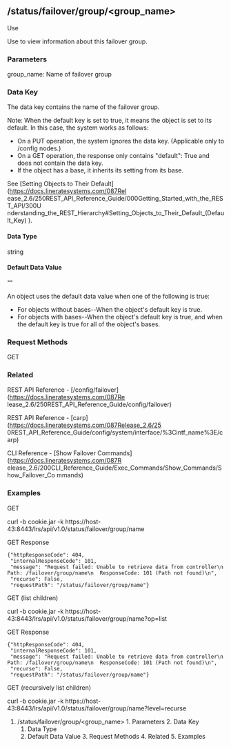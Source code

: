 ## /status/failover/group/<group_name>

Use

Use to view information about this failover group.

### Parameters

group_name: Name of failover group

### Data Key

The data key contains the name of the failover group.

Note: When the default key is set to true, it means the object is set to its
default. In this case, the system works as follows:

  * On a PUT operation, the system ignores the data key. (Applicable only to /config nodes.)
  * On a GET operation, the response only contains "default": True and does not contain the data key.
  * If the object has a base, it inherits its setting from its base.

See [Setting Objects to Their Default](https://docs.lineratesystems.com/087Rel
ease_2.6/250REST_API_Reference_Guide/000Getting_Started_with_the_REST_API/300U
nderstanding_the_REST_Hierarchy#Setting_Objects_to_Their_Default_(Default_Key)
).

#### Data Type

string

#### Default Data Value

""

An object uses the default data value when one of the following is true:

  * For objects without bases--When the object's default key is true.
  * For objects with bases--When the object's default key is true, and when the default key is true for all of the object's bases.

### Request Methods

GET

### Related

REST API Reference - [/config/failover](https://docs.lineratesystems.com/087Re
lease_2.6/250REST_API_Reference_Guide/config/failover)

REST API Reference - [carp](https://docs.lineratesystems.com/087Release_2.6/25
0REST_API_Reference_Guide/config/system/interface/%3Cintf_name%3E/carp)

CLI Reference - [Show Failover Commands](https://docs.lineratesystems.com/087R
elease_2.6/200CLI_Reference_Guide/Exec_Commands/Show_Commands/Show_Failover_Co
mmands)

### Examples

GET

curl -b cookie.jar -k
https://host-43:8443/lrs/api/v1.0/status/failover/group/name

GET Response

    
    {"httpResponseCode": 404,
     "internalResponseCode": 101,
     "message": "Request failed: Unable to retrieve data from controller\n  Path: /failover/group/name\n  ResponseCode: 101 (Path not found)\n",
     "recurse": False,
     "requestPath": "/status/failover/group/name"}
    

GET (list children)

curl -b cookie.jar -k
https://host-43:8443/lrs/api/v1.0/status/failover/group/name?op=list

GET Response

    
    {"httpResponseCode": 404,
     "internalResponseCode": 101,
     "message": "Request failed: Unable to retrieve data from controller\n  Path: /failover/group/name\n  ResponseCode: 101 (Path not found)\n",
     "recurse": False,
     "requestPath": "/status/failover/group/name"}
    

GET (recursively list children)

curl -b cookie.jar -k
https://host-43:8443/lrs/api/v1.0/status/failover/group/name?level=recurse

  1. /status/failover/group/<group_name>
    1. Parameters
    2. Data Key
      1. Data Type
      2. Default Data Value
    3. Request Methods
    4. Related
    5. Examples

